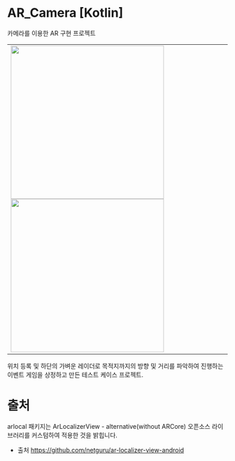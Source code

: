# AR_Camera [Kotlin]

카메라를 이용한 AR 구현 프로젝트

<table>
  <td>
    <img src="https://user-images.githubusercontent.com/44638291/102848959-6dcf1c80-4459-11eb-8e4c-ec164ebdd906.jpg" width="350">
    <img src="https://user-images.githubusercontent.com/44638291/102849016-893a2780-4459-11eb-9d93-a194e0654a41.jpg" width="350">
  </td>
</table>

위치 등록 및 하단의 가벼운 레이더로 목적지까지의 방향 및 거리를 파악하여 진행하는 이벤트 게임을 상정하고 만든 테스트 케이스 프로젝트.

# 출처
arlocal 패키지는 ArLocalizerView - alternative(without ARCore) 오픈소스 라이브러리를 커스텀하여 적용한 것을 밝힙니다.
* 출처 https://github.com/netguru/ar-localizer-view-android
